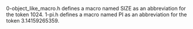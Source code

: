 0-object_like_macro.h defines a macro named SIZE as an abbreviation for the token 1024.
1-pi.h defines a macro named PI as an abbreviation for the token 3.14159265359.
